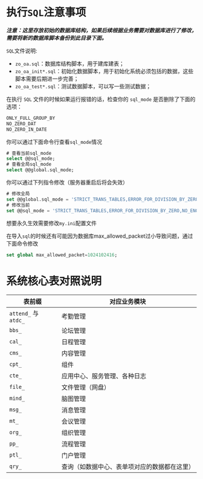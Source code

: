 # 执行`SQL`注意事项

***注意：这里存放初始的数据库结构，如果后续根据业务需要对数据库进行了修改，需要将新的数据库脚本备份到此目录下面。***

`SQL`文件说明:

- `zo_oa.sql`：数据库结构脚本，用于建库建表；
- `zo_oa_init*.sql`：初始化数据脚本，用于初始化系统必须包括的数据，这些脚本需要后期进一步完善；
- `zo_oa_test*.sql`：测试数据脚本，可以写一些测试数据；

在执行 `SQL` 文件的时候如果运行报错的话，检查你的 `sql_mode` 是否删除了下面的选项：

```txt
ONLY_FULL_GROUP_BY
NO_ZERO_DAT
NO_ZERO_IN_DATE
```

你可以通过下面命令行查看`sql_mode`情况

```sql
# 查看当前sql_mode
select @@sql_mode;
# 查看全局sql_mode
select @@global.sql_mode;
```

你可以通过下列指令修改（服务器重启后将会失效）

```sql
# 修改全局
set @@global.sql_mode = 'STRICT_TRANS_TABLES,ERROR_FOR_DIVISION_BY_ZERO,NO_ENGINE_SUBSTITUTION';
# 修改当前
set @@sql_mode = 'STRICT_TRANS_TABLES,ERROR_FOR_DIVISION_BY_ZERO,NO_ENGINE_SUBSTITUTION';
```

想要永久生效需要修改`my.ini`配置文件

在导入`sql`的时候还有可能因为数据库max_allowed_packet过小导致问题，通过下面命令修改

```	sql
set global max_allowed_packet=1024102416;
```

# 系统核心表对照说明

| 表前缀               | 对应业务模块                                 |
| -------------------- | -------------------------------------------- |
| `attend_` 与 `atdc_` | 考勤管理                                     |
| `bbs_`               | 论坛管理                                     |
| `cal_`               | 日程管理                                     |
| `cms_`               | 内容管理                                     |
| `cpt_`               | 组件                                         |
| `cte_`               | 应用中心、服务管理、各种日志                 |
| `file_`              | 文件管理（网盘）                             |
| `mind_`              | 脑图管理                                     |
| `msg_`               | 消息管理                                     |
| `mt_`                | 会议管理                                     |
| `org_`               | 组织管理                                     |
| `pp_`                | 流程管理                                     |
| `ptl_`               | 门户管理                                     |
| `qry_`               | 查询（如数据中心、表单项对应的数据都在这里） |
